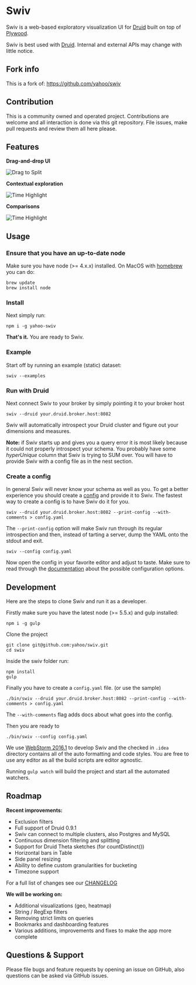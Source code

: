 # Swiv

Swiv is a web-based exploratory visualization UI for [Druid](https://github.com/druid-io/druid) built on top of 
[Plywood](https://github.com/implydata/plywood). 

Swiv is best used with [Druid](http://druid.io).
Internal and external APIs may change with little notice.

## Fork info

This is a fork of: https://github.com/yahoo/swiv 

## Contribution

This is a community owned and operated project.  Contributions are welcome and all interaction is done via this git repository.  File issues, make pull requests and review them all here please.

## Features

**Drag-and-drop UI**

![Drag to Split](https://github.com/yahoo/swiv/raw/master/docs/images/drag-and-drop.gif)

**Contextual exploration**

![Time Highlight](https://github.com/yahoo/swiv/raw/master/docs/images/explore.gif)

**Comparisons**

![Time Highlight](https://github.com/yahoo/swiv/raw/master/docs/images/compare.gif)

## Usage

### Ensure that you have an up-to-date node

Make sure you have node (>= 4.x.x) installed. On MacOS with [homebrew](http://brew.sh/) you can do:

```
brew update
brew install node
```

### Install

Next simply run:

```
npm i -g yahoo-swiv
```

**That's it.** You are ready to Swiv.


### Example

Start off by running an example (static) dataset:

```
swiv --examples
```

### Run with Druid

Next connect Swiv to your broker by simply pointing it to your broker host

```
swiv --druid your.druid.broker.host:8082
```

Swiv will automatically introspect your Druid cluster and figure out your dimensions and measures.

**Note:** if Swiv starts up and gives you a query error it is most likely because it could not properly introspect your schema.
You probably have some *hyperUnique* column that Swiv is trying to SUM over.
You will have to provide Swiv with a config file as in the nest section.   

### Create a config

In general Swiv will never know your schema as well as you.
To get a better experience you should create a [config](https://github.com/yahoo/swiv/blob/master/docs/configuration.md) and provide it to Swiv.
The fastest way to create a config is to have Swiv do it for you.

```
swiv --druid your.druid.broker.host:8082 --print-config --with-comments > config.yaml
```

The `--print-config` option will make Swiv run through its regular introspection and then, instead of tarting a server, dump the YAML onto the stdout and exit.  

```
swiv --config config.yaml
```

Now open the config in your favorite editor and adjust to taste.
Make sure to read through the [documentation](https://github.com/yahoo/swiv/blob/master/docs/configuration.md) about the possible configuration options.

## Development

Here are the steps to clone Swiv and run it as a developer. 

Firstly make sure you have the latest node (>= 5.5.x) and gulp installed:

```
npm i -g gulp
```

Clone the project

```
git clone git@github.com:yahoo/swiv.git
cd swiv
```

Inside the swiv folder run:

```
npm install
gulp
```

Finally you have to create a `config.yaml` file. (or use the sample)

```
./bin/swiv --druid your.druid.broker.host:8082 --print-config --with-comments > config.yaml
```

The `--with-comments` flag adds docs about what goes into the config.

Then you are ready to

```
./bin/swiv --config config.yaml
```

We use [WebStorm 2016.1](https://www.jetbrains.com/webstorm/) to develop Swiv and the checked in `.idea` directory contains
all of the auto formatting and code styles. You are free to use any editor as all the build scripts are editor agnostic.

Running `gulp watch` will build the project and start all the automated watchers.

## Roadmap

**Recent improvements:**

- Exclusion filters
- Full support of Druid 0.9.1
- Swiv can connect to multiple clusters, also Postgres and MySQL
- Continuous dimension filtering and splitting
- Support for Druid Theta sketches (for countDistinct())
- Horizontal bars in Table
- Side panel resizing
- Ability to define custom granularities for bucketing
- Timezone support

For a full list of changes see our [CHANGELOG](CHANGELOG.md)

**We will be working on:**

- Additional visualizations (geo, heatmap)
- String / RegExp filters
- Removing strict limits on queries
- Bookmarks and dashboarding features
- Various additions, improvements and fixes to make the app more complete

## Questions & Support

Please file bugs and feature requests by opening an issue on GitHub, also questions can be asked via GitHub issues.

